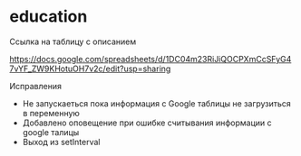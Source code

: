 # education


Ссылка на таблицу с описанием

https://docs.google.com/spreadsheets/d/1DC04m23RiJiQOCPXmCcSFyG47vYF_ZW9KHotuOH7v2c/edit?usp=sharing


Исправления

- Не запускаеться пока информация с Google таблицы не загрузиться в переменную
- Добавлено оповещение при ошибке считывания информации с google талицы
- Выход из setInterval